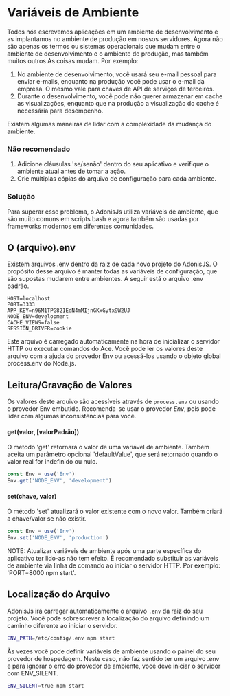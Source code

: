 # Variáveis de Ambiente

Todos nós escrevemos aplicações em um ambiente de desenvolvimento e as implantamos no ambiente de produção em nossos servidores. Agora não são apenas os termos ou sistemas operacionais que mudam entre o ambiente de desenvolvimento e o ambiente de produção, mas também muitos outros
As coisas mudam. Por exemplo:

1. No ambiente de desenvolvimento, você usará seu e-mail pessoal para enviar e-mails, enquanto na produção você pode usar o e-mail da empresa. O mesmo vale para chaves de API de serviços de terceiros.
2. Durante o desenvolvimento, você pode não querer armazenar em cache as visualizações, enquanto que na produção a visualização do cache é necessária para desempenho.

Existem algumas maneiras de lidar com a complexidade da mudança do ambiente.

### Não recomendado

1. Adicione cláusulas 'se/senão' dentro do seu aplicativo e verifique o ambiente atual antes de tomar a ação.
2. Crie múltiplas cópias do arquivo de configuração para cada ambiente.

### Solução
Para superar esse problema, o AdonisJs utiliza variáveis de ambiente, que são muito comuns em scripts bash e agora também são usadas por frameworks modernos em diferentes comunidades.

## O (arquivo).env
Existem arquivos .env dentro da raiz de cada novo projeto do AdonisJS. O propósito desse arquivo é manter todas as variáveis ​​de configuração, que são supostas mudarem entre ambientes. A seguir está o arquivo .env padrão.

```
HOST=localhost
PORT=3333
APP_KEY=n96M1TPG821EdN4mMIjnGKxGytx9W2UJ
NODE_ENV=development
CACHE_VIEWS=false
SESSION_DRIVER=cookie
```

Este arquivo é carregado automaticamente na hora de inicializar o servidor HTTP ou executar comandos do Ace. Você pode ler os valores deste arquivo com a ajuda do provedor Env ou acessá-los usando o objeto global process.env do Node.js.

## Leitura/Gravação de Valores
Os valores deste arquivo são acessíveis através de `process.env` ou usando o provedor Env embutido. Recomenda-se usar o provedor *Env*, pois pode lidar com algumas inconsistências para você.

#### get(valor, [valorPadrão])
O método 'get' retornará o valor de uma variável de ambiente. Também aceita um parâmetro opcional 'defaultValue', que será retornado quando o valor real for indefinido ou nulo.

```js
const Env = use('Env')
Env.get('NODE_ENV', 'development')
```

#### set(chave, valor)
O método 'set' atualizará o valor existente com o novo valor. Também criará a chave/valor se não existir.

```js
const Env = use('Env')
Env.set('NODE_ENV', 'production')
```

NOTE: Atualizar variáveis de ambiente após uma parte específica do aplicativo ter lido-as não tem efeito. É recomendado substituir as variáveis de ambiente via linha de comando ao iniciar o servidor HTTP. Por exemplo: 'PORT=8000 npm start'.

## Localização do Arquivo
AdonisJs irá carregar automaticamente o arquivo `.env` da raiz do seu projeto. Você pode sobrescrever a localização do arquivo definindo um caminho diferente ao iniciar o servidor.

```bash
ENV_PATH=/etc/config/.env npm start
```

Às vezes você pode definir variáveis ​​de ambiente usando o painel do seu provedor de hospedagem. Neste caso, não faz sentido ter um arquivo .env e para ignorar o erro do provedor de ambiente, você deve iniciar o servidor com ENV_SILENT.

```bash
ENV_SILENT=true npm start
```
